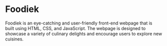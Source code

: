 # Foodiek
Foodiek is an eye-catching and user-friendly front-end webpage that is built using HTML, CSS, and JavaScript. 
The webpage is designed to showcase a variety of culinary delights and encourage users to explore new cuisines.
